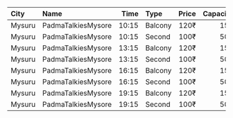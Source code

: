 | City   | Name               |  Time | Type    | Price | Capacity | Booked |
| :----- | :----------------- | ----: | :------ | ----: | -------: | -----: |
| Mysuru | PadmaTalkiesMysore | 10:15 | Balcony |  120₹ |      151 |     74 |
| Mysuru | PadmaTalkiesMysore | 10:15 | Second  |  100₹ |      506 |    337 |
| Mysuru | PadmaTalkiesMysore | 13:15 | Balcony |  120₹ |      151 |     74 |
| Mysuru | PadmaTalkiesMysore | 13:15 | Second  |  100₹ |      506 |    337 |
| Mysuru | PadmaTalkiesMysore | 16:15 | Balcony |  120₹ |      151 |     74 |
| Mysuru | PadmaTalkiesMysore | 16:15 | Second  |  100₹ |      506 |    337 |
| Mysuru | PadmaTalkiesMysore | 19:15 | Balcony |  120₹ |      151 |     74 |
| Mysuru | PadmaTalkiesMysore | 19:15 | Second  |  100₹ |      506 |    337 |